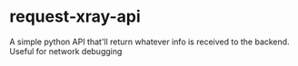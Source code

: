 # request-xray-api
A simple python API that'll return whatever info is received to the backend. Useful for network debugging
